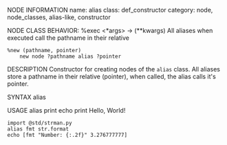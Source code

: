 NODE INFORMATION
    name: alias
    class: def_constructor
    category: node, node_classes, alias-like, constructor

NODE CLASS BEHAVIOR:
    %exec <*args> -> (**kwargs)
        All aliases when executed call the pathname in their relative
    
    %new (pathname, pointer)
        new node ?pathname alias ?pointer
    
DESCRIPTION
    Constructor for creating nodes of the `alias` class.
    All aliases store a pathname in their relative (pointer), when called, the alias calls it's pointer.

SYNTAX
    alias <pathname> <pointer>

USAGE
    alias print echo
    print Hello, World!

    import @std/strman.py
    alias fmt str.format
    echo [fmt "Number: {:.2f}" 3.276777777]